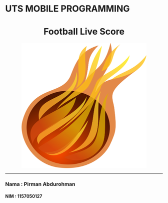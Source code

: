 # UTS MOBILE PROGRAMMING
<h1 align="center">Football Live Score</h1>
<p align="center" ><img width="400" height="400" src= "app/src/main/res/drawable/ic_apps.png"/></p>
<hr>
<h3>Nama  : Pirman Abdurohman</h3>
<h4>NIM   : 1157050127</h4>

